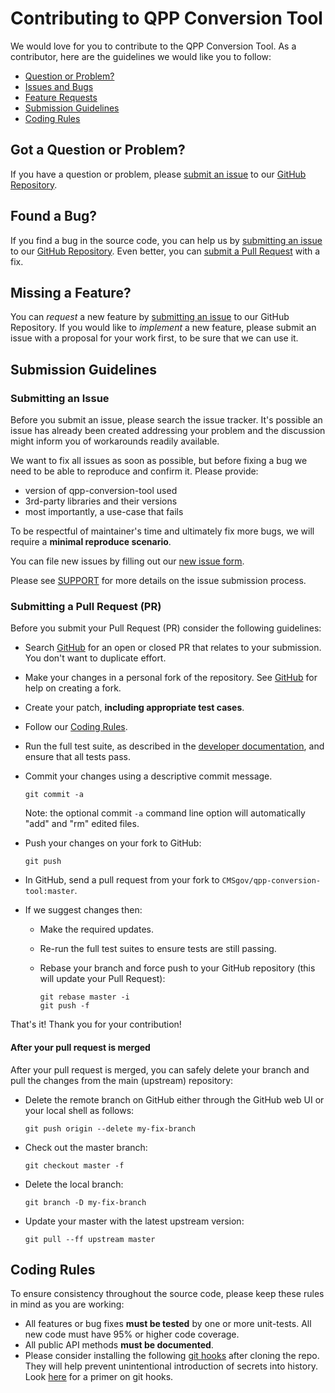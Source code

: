 # Contributing to QPP Conversion Tool

We would love for you to contribute to the QPP Conversion Tool. As a contributor, here are the guidelines we would like you to follow:

 - [Question or Problem?](#question)
 - [Issues and Bugs](#issue)
 - [Feature Requests](#feature)
 - [Submission Guidelines](#submit)
 - [Coding Rules](#rules)

## <a name="question"></a> Got a Question or Problem?
If you have a question or problem, please [submit an issue](#submit-issue) to our [GitHub Repository](https://github.com/CMSgov/qpp-conversion-tool).

## <a name="issue"></a> Found a Bug?
If you find a bug in the source code, you can help us by
[submitting an issue](#submit-issue) to our [GitHub Repository](https://github.com/CMSgov/qpp-conversion-tool). Even better, you can
[submit a Pull Request](#submit-pr) with a fix.

## <a name="feature"></a> Missing a Feature?
You can *request* a new feature by [submitting an issue](#submit-issue) to our GitHub
Repository. If you would like to *implement* a new feature, please submit an issue with
a proposal for your work first, to be sure that we can use it.

## <a name="submit"></a> Submission Guidelines

### <a name="submit-issue"></a> Submitting an Issue

Before you submit an issue, please search the issue tracker. It's possible an issue has already been created addressing your problem and the discussion might inform you of workarounds readily available.

We want to fix all issues as soon as possible, but before fixing a bug we need to be able to reproduce and confirm it. Please provide:

- version of qpp-conversion-tool used
- 3rd-party libraries and their versions
- most importantly, a use-case that fails

To be respectful of maintainer's time and ultimately fix more bugs, we will require a **minimal reproduce scenario**.

You can file new issues by filling out our [new issue form](https://github.com/CMSgov/qpp-conversion-tool/issues/new).

Please see [SUPPORT](https://github.com/CMSgov/qpp-conversion-tool/blob/master/SUPPORT.md) for more details on the issue submission process.

### <a name="submit-pr"></a> Submitting a Pull Request (PR)

Before you submit your Pull Request (PR) consider the following guidelines:

* Search [GitHub](https://github.com/CMSgov/qpp-conversion-tool/pulls) for an open or closed PR that relates to your submission. You don't want to duplicate effort.
* Make your changes in a personal fork of the repository. See [GitHub](https://help.github.com/articles/fork-a-repo/) for help on creating a fork.
* Create your patch, **including appropriate test cases**.
* Follow our [Coding Rules](#rules).
* Run the full test suite, as described in the [developer documentation][dev-doc], and ensure that all tests pass.
* Commit your changes using a descriptive commit message.

     ```shell
     git commit -a
     ```
  Note: the optional commit `-a` command line option will automatically "add" and "rm" edited files.

* Push your changes on your fork to GitHub:

    ```shell
    git push
    ```

* In GitHub, send a pull request from your fork to `CMSgov/qpp-conversion-tool:master`.
* If we suggest changes then:
  * Make the required updates.
  * Re-run the full test suites to ensure tests are still passing.
  * Rebase your branch and force push to your GitHub repository (this will update your Pull Request):

    ```shell
    git rebase master -i
    git push -f
    ```

That's it! Thank you for your contribution!

#### After your pull request is merged

After your pull request is merged, you can safely delete your branch and pull the changes
from the main (upstream) repository:

* Delete the remote branch on GitHub either through the GitHub web UI or your local shell as follows:

    ```shell
    git push origin --delete my-fix-branch
    ```

* Check out the master branch:

    ```shell
    git checkout master -f
    ```

* Delete the local branch:

    ```shell
    git branch -D my-fix-branch
    ```

* Update your master with the latest upstream version:

    ```shell
    git pull --ff upstream master
    ```

## <a name="rules"></a> Coding Rules
To ensure consistency throughout the source code, please keep these rules in mind as you are working:

* All features or bug fixes **must be tested** by one or more unit-tests. All new code must have 95% or higher code coverage.
* All public API methods **must be documented**.
* Please consider installing the following [git hooks][truffle-hooks] after cloning the repo. They will help prevent unintentional introduction of secrets into history. Look [here][git-hooks] for a primer on git hooks.

[git-hooks]: https://git-scm.com/book/gr/v2/Customizing-Git-Git-Hooks
[truffle-hooks]: https://github.com/clydet/truffleHog/tree/master/truffleHooks
[github]: https://github.com/CMSgov/qpp-conversion-tool
[dev-doc]: https://github.com/CMSgov/qpp-conversion-tool/blob/master/DEVELOPER.md
